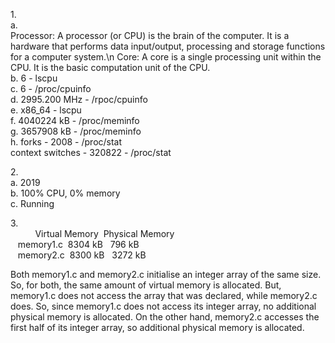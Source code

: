 1.<br>
  a.<br>
    Processor: A processor (or CPU) is the brain of the computer. It is a hardware that performs data input/output, processing and storage functions for a computer system.\n
    Core: A core is a single processing unit within the CPU. It is the basic computation unit of the CPU.<br>
  b. 6 - lscpu<br>
  c. 6 - /proc/cpuinfo<br>
  d. 2995.200 MHz - /rpoc/cpuinfo<br>
  e. x86_64 - lscpu<br>
  f. 4040224 kB - /proc/meminfo<br>
  g. 3657908 kB - /proc/meminfo<br>
  h. forks - 2008 - /proc/stat<br>
     context switches - 320822 - /proc/stat<br>


2.<br>
    a. 2019<br>
    b. 100% CPU, 0% memory<br>
    c. Running<br>


3.<br>
&nbsp;&nbsp;&nbsp;&nbsp;&nbsp;&nbsp;&nbsp;&nbsp;&nbsp;&nbsp;Virtual Memory&nbsp;&nbsp;Physical Memory<br>
 &nbsp;&nbsp;&nbsp;memory1.c&nbsp;&nbsp;8304 kB&nbsp;&nbsp;&nbsp;796 kB<br>
 &nbsp;&nbsp;&nbsp;memory2.c&nbsp;&nbsp;8300 kB&nbsp;&nbsp;&nbsp;3272 kB

 
Both memory1.c and memory2.c initialise an integer array of the same size. So, for both, the same amount of virtual memory is allocated.
But, memory1.c does not access the array that was declared, while memory2.c does. So, since memory1.c does not access its integer array, no additional physical memory is allocated. On the other hand, memory2.c accesses the first half of its integer array, so additional physical memory is allocated.
